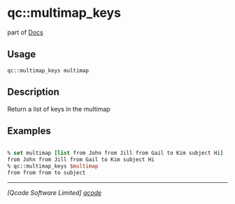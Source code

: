 qc::multimap_keys
=================

part of [Docs](.)

Usage
-----
`qc::multimap_keys multimap`

Description
-----------
Return a list of keys in the multimap

Examples
--------
```tcl

% set multimap [list from John from Jill from Gail to Kim subject Hi]
from John from Jill from Gail to Kim subject Hi
% qc::multimap_keys $multimap
from from from to subject

```

----------------------------------
*[Qcode Software Limited] [qcode]*

[qcode]: http://www.qcode.co.uk "Qcode Software"